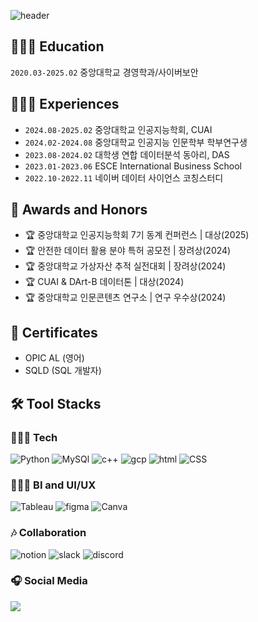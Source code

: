 ![header](https://capsule-render.vercel.app/api?text=💭%20Seoyoon%20Park%20🐶&type=rounded&fontSize=40&color=eaf2f8)

## 👩🏻‍🎓 Education
`2020.03-2025.02` 중앙대학교 경영학과/사이버보안 
## 🏃🏻‍♀️ Experiences
- `2024.08-2025.02` 중앙대학교 인공지능학회, CUAI
- `2024.02-2024.08` 중앙대학교 인공지능 인문학부 학부연구생
- `2023.08-2024.02` 대학생 연합 데이터분석 동아리, DAS
- `2023.01-2023.06` ESCE International Business School
- `2022.10-2022.11` 네이버 데이터 사이언스 코칭스터디
## 🏅 Awards and Honors
- 🏆 중앙대학교 인공지능학회 7기 동계 컨퍼런스 | 대상(2025)
- 🏆 안전한 데이터 활용 분야 특허 공모전 | 장려상(2024)
- 🏆 중앙대학교 가상자산 추적 실전대회 | 장려상(2024)
- 🏆 CUAI & DArt-B 데이터톤 | 대상(2024)
- 🏆 중앙대학교 인문콘텐츠 연구소 | 연구 우수상(2024)
## 🍎 Certificates
- OPIC AL (영어)
- SQLD (SQL 개발자)

## 🛠️ Tool Stacks
### 👩🏻‍💻 Tech
![Python](https://img.shields.io/badge/Python-3776AB?style=for-the-badge&logo=python&logoColor=white)
![MySQl](https://img.shields.io/badge/MySQL-00000F?style=for-the-badge&logo=mysql&logoColor=white)
![c++](https://img.shields.io/badge/C%2B%2B-00599C?style=for-the-badge&logo=c%2B%2B&logoColor=white)
![gcp](https://img.shields.io/badge/Google_Cloud-4285F4?style=for-the-badge&logo=google-cloud&logoColor=white)
![html](https://img.shields.io/badge/HTML-239120?style=for-the-badge&logo=html5&logoColor=white)
![CSS](https://img.shields.io/badge/CSS-239120?&style=for-the-badge&logo=css3&logoColor=white)

### 👩🏻‍🎨 BI and UI/UX
![Tableau](https://img.shields.io/badge/Tableau-E97627?style=for-the-badge&logo=Tableau&logoColor=white)
![figma](https://img.shields.io/badge/Figma-F24E1E?style=for-the-badge&logo=figma&logoColor=white)
![Canva](https://img.shields.io/badge/Canva-%2300C4CC.svg?&style=for-the-badge&logo=Canva&logoColor=white
)

### 🎶 Collaboration
![notion](https://img.shields.io/badge/Notion-000000?style=for-the-badge&logo=notion&logoColor=white)
![slack](https://img.shields.io/badge/Slack-4A154B?style=for-the-badge&logo=slack&logoColor=white)
![discord](https://img.shields.io/badge/Discord-7289DA?style=for-the-badge&logo=discord&logoColor=white
)

### 🎧 Social Media
 <a href="https://www.linkedin.com/in/seoyoon-park-9b6bb42b5/"><img src="https://img.shields.io/badge/LinkedIn-0077B5?style=for-the-badge&logo=linkedin&logoColor=white"/></a>
